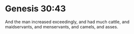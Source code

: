 # Genesis 30:43

And the man increased exceedingly, and had much cattle, and maidservants, and menservants, and camels, and asses.